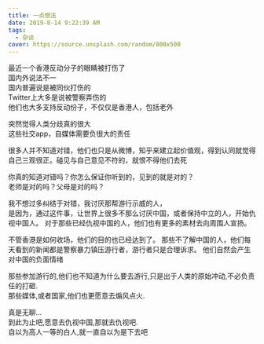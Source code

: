 ```yaml
---
title: 一点想法
date: 2019-8-14 9:22:39 AM
tags:
  - 杂谈
cover: https://source.unsplash.com/random/800x500
---
```


最近一个香港反动分子的眼睛被打伤了
<br/>国内外说法不一
<br/>国内普遍说是被同伙打伤的
<br/>Twitter上大多是说被警察弄伤的
<br/>他们也大多支持反动份子，不仅仅是香港人，包括老外

突然觉得人类分歧真的很大
<br/>这些社交app，自媒体需要负很大的责任

很多人并不知道对错，他们也只是从微博，知乎来建立起价值观，得到认同就觉得自己三观很正。碰见与自己意见不符的，就恨不得他们去死

你真的知道对错吗？你怎么保证你听到的，见到的就是对的？
<br/>老师是对的吗？父母是对的吗？

我不想过多纠结于对错，我讨厌那帮游行示威的人，
<br/>是因为，通过这件事，让世界上很多不那么讨厌中国，或者保持中立的人，开始仇视中国人。
对于那些已经仇视中国的人，他们也有更多的素材去向周围人宣扬。

不管香港是如何收场，他们的目的也已经达到了。
那些不了解中国的人，他们每天看到的新闻都是警察暴力镇压游行者，游行者只是合理诉求。
他们自然会产生对中国的负面情绪

那些参加游行的,他们也不知道为什么要去游行,只是出于人类的原始冲动,不必负责任的打砸.
<br/>那些媒体,或者国家,他们也更愿意去煽风点火.

真是无聊...
<br/>到此为止吧,愿意去仇视中国,那就去仇视吧.
<br/>自以为高人一等的白人,就一直自以为是下去吧